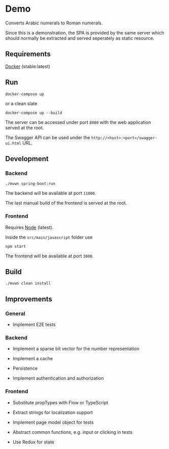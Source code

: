 # Demo

Converts Arabic numerals to Roman numerals.

Since this is a demonstration, the SPA is provided by the same server which should normally be extracted and served seperately as static resource.

## Requirements

[Docker](https://www.docker.com/) (stable:latest)

## Run

```
docker-compose up
```

or a clean slate

```
docker-compose up --build
```

The server can be accessed under port `8080` with the web application served at the root.

The Swagger API can be used under the `http://<host>:<port>/swagger-ui.html` URL.

## Development

### Backend

```
./mvwn spring-boot:run
```

The backend will be available at port `11000`.

The last manual build of the frontend is served at the root.

### Frontend

Requires [Node](https://nodejs.org/) (latest).

Inside the `src/main/javascript` folder use

```
npm start
```

The frontend will be available at port `3000`.

## Build

```
./mvwn clean install
```

## Improvements

### General

* Implement E2E tests

### Backend

* Implement a sparse bit vector for the number representation

* Implement a cache

* Persistence

* Implement authentication and authorization

### Frontend

* Substitute propTypes with Flow or TypeScript

* Extract strings for localization support

* Implement page model object for tests

* Abstract common functions, e.g. input or clicking in tests

* Use Redux for state
